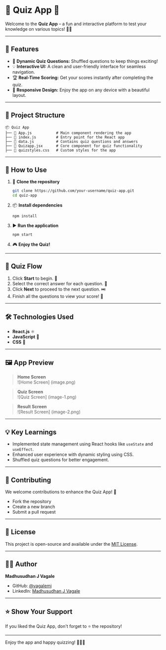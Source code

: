 # 🎉 **Quiz App** 🎉

Welcome to the **Quiz App** – a fun and interactive platform to test your knowledge on various topics! 🧠✨

---

## 🚀 **Features**

- 🌟 **Dynamic Quiz Questions:** Shuffled questions to keep things exciting!  
- 💡 **Interactive UI:** A clean and user-friendly interface for seamless navigation.  
- 🏆 **Real-Time Scoring:** Get your scores instantly after completing the quiz.  
- 🎨 **Responsive Design:** Enjoy the app on any device with a beautiful layout.

---

## 📂 **Project Structure**

```
📦 Quiz App
├── 📄 App.js           # Main component rendering the app
├── 📄 index.js         # Entry point for the React app
├── 📄 data.js          # Contains quiz questions and answers
├── 📄 Quizapp.jsx      # Core component for quiz functionality
├── 📄 quizstyles.css   # Custom styles for the app
```

---

## 📜 **How to Use**

1. 🔧 **Clone the repository**  
   ```bash
   git clone https://github.com/your-username/quiz-app.git
   cd quiz-app
   ```

2. 📦 **Install dependencies**  
   ```bash
   npm install
   ```

3. ▶️ **Run the application**  
   ```bash
   npm start
   ```

4. 🎮 **Enjoy the Quiz!**

---

## 🌟 **Quiz Flow**

1. Click **Start** to begin. 🚀  
2. Select the correct answer for each question. 🧐  
3. Click **Next** to proceed to the next question. ⏭️  
4. Finish all the questions to view your score! 🏅

---

## 🛠️ **Technologies Used**

- **React.js** ⚛️  
- **JavaScript** 📜  
- **CSS** 🎨  

---

## 🖼️ **App Preview**

> **Home Screen**  
![Home Screen] (image.png)

> **Quiz Screen**  
![Quiz Screen] (image-1.png)

> **Result Screen**  
![Result Screen] (image-2.png)

---

## 💡 **Key Learnings**

- Implemented state management using React hooks like `useState` and `useEffect`.  
- Enhanced user experience with dynamic styling using CSS.  
- Shuffled quiz questions for better engagement.

---

## 🤝 **Contributing**

We welcome contributions to enhance the Quiz App! 🙌  
- Fork the repository  
- Create a new branch  
- Submit a pull request  

---

## 📝 **License**

This project is open-source and available under the [MIT License](LICENSE).  

---

## 👨‍💻 **Author**

**Madhusudhan J Vagale**  
- GitHub: [@vagalemj](https://github.com/vagalemj)  
- LinkedIn: [Madhusudhan J Vagale](https://linkedin.com/in/mjvagale)

---

## ⭐ **Show Your Support**

If you liked the Quiz App, don't forget to ⭐ the repository!  

---

Enjoy the app and happy quizzing! 🎉🧠✨